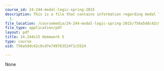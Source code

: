 ```yaml
---
course_id: 24-244-modal-logic-spring-2015
description: This is a file that contains information regarding modal logic homework
  1.
file_location: /coursemedia/24-244-modal-logic-spring-2015/756a5ddc42c9cd7e7d9763524f1c5524_MIT24_244S15_Homework5.pdf
file_type: application/pdf
layout: pdf
title: 24.244s15 Homework 5
type: course
uid: 756a5ddc42c9cd7e7d9763524f1c5524

---
```

None